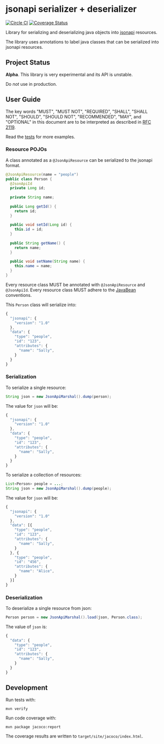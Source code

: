 # jsonapi serializer + deserializer

[![Circle CI](https://circleci.com/gh/winterchord/jsonapi.svg?style=svg)](https://circleci.com/gh/winterchord/jsonapi)
[![Coverage Status](https://coveralls.io/repos/winterchord/jsonapi/badge.svg?branch=master&service=github)](https://coveralls.io/github/winterchord/jsonapi?branch=master)

Library for serializing and deserializing java objects into
[jsonapi][jsonapi] resources.

The library uses annotations to label java classes that can be
serialized into jsonapi resources.

[jsonapi]: http://jsonapi.org

## Project Status

**Alpha**. This library is very experimental and its API is unstable.

Do _not_ use in production.

## User Guide

The key words "MUST", "MUST NOT", "REQUIRED", "SHALL", "SHALL NOT", "SHOULD", "SHOULD NOT", "RECOMMENDED", "MAY", and "OPTIONAL" in this document are to be interpreted as described in [RFC 2119](http://tools.ietf.org/html/rfc2119).

Read the [tests](https://github.com/winterchord/jsonapi/tree/master/src/test/java/org/winterchord/jsonapi) for more examples.

### Resource POJOs

A class annotated as a `@JsonApiResource` can be serialized to the jsonapi format.

```java
@JsonApiResource(name = "people")
public class Person {
  @JsonApiId
  private Long id;
  
  private String name;
  
  public Long getId() {
    return id;
  }
  
  public void setId(Long id) {
    this.id = id;
  }
  
  public String getName() {
    return name;
  }
  
  public void setName(String name) {
    this.name = name;
  }
}
```

Every resource class MUST be annotated with `@JsonApiResource` and `@JsonApiId`.
Every resource class MUST adhere to the [JavaBean](https://en.wikipedia.org/wiki/JavaBeans#JavaBean_conventions) conventions.

This `Person` class will serialize into:

```javascript
{
  "jsonapi": {
    "version": "1.0"
  },
  "data": {
    "type": "people",
    "id": "123",
    "attributes": {
      "name": "Sally",
    }
  }
}
```

### Serialization

To serialize a single resource:

```java
String json = new JsonApiMarshal().dump(person);
```

The value for `json` will be:

```javascript
{
  "jsonapi": {
    "version": "1.0"
  },
  "data": {
    "type": "people",
    "id": "123",
    "attributes": {
      "name": "Sally",
    }
  }
}
```

To serialize a collection of resources:

```java
List<Person> people = ...;
String json = new JsonApiMarshal().dump(people);
```

The value for `json` will be:

```javascript
{
  "jsonapi": {
    "version": "1.0"
  },
  "data": [{
    "type": "people",
    "id": "123",
    "attributes": {
      "name": "Sally",
    }
  }, {
    "type": "people",
    "id": "456",
    "attributes": {
      "name": "Alice",
    }
  }]
}
```

### Deserialization

To deserialize a single resource from json:

```java
Person person = new JsonApiMarshal().load(json, Person.class);
```

The value of `json` is:

```javascript
{
  "data": {
    "type": "people",
    "id": "123",
    "attributes": {
      "name": "Sally",
    }
  }
}
```

## Development

Run tests with:

```
mvn verify
```

Run code coverage with:

```
mvn package jacoco:report
```

The coverage results are written to `target/site/jacoco/index.html`.

